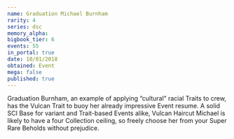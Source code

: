 ```yaml
---
name: Graduation Michael Burnham
rarity: 4
series: dsc
memory_alpha:
bigbook_tier: 6
events: 55
in_portal: true
date: 10/01/2018
obtained: Event
mega: false
published: true
---
```


Graduation Burnham, an example of applying “cultural” racial Traits to crew, has the Vulcan Trait to buoy her already impressive Event resume. A solid SCI Base for variant and Trait-based Events alike, Vulcan Haircut Michael is likely to have a four Collection ceiling, so freely choose her from your Super Rare Beholds without prejudice.
